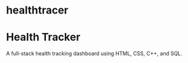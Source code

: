 # healthtracer
# Health Tracker
A full-stack health tracking dashboard using HTML, CSS, C++, and SQL.
